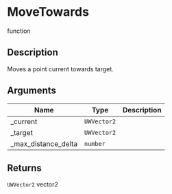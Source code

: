 # MoveTowards

<span class="badge badge-secondary">function</span>

## Description
Moves a point current towards target.

## Arguments
| Name | Type | Description |
| ---- | ---- | ----------- |
| _current | `UWVector2` |  |
| _target | `UWVector2` |  |
| _max_distance_delta | `number` |  |

## Returns
`UWVector2` vector2